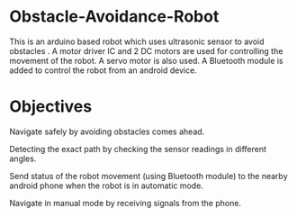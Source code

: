 # Obstacle-Avoidance-Robot

This is an arduino based robot which uses ultrasonic sensor to avoid obstacles . A motor driver IC and 2 DC motors are used for controlling the movement of the robot. A servo motor is also used. A Bluetooth module is added to control the robot from an android device.

# Objectives
Navigate safely by avoiding obstacles comes ahead.

Detecting the exact path by checking the sensor readings in different angles.

Send status of the robot movement (using Bluetooth module) to the nearby android phone when the robot is in automatic mode.

Navigate in manual mode by receiving signals from the phone.
